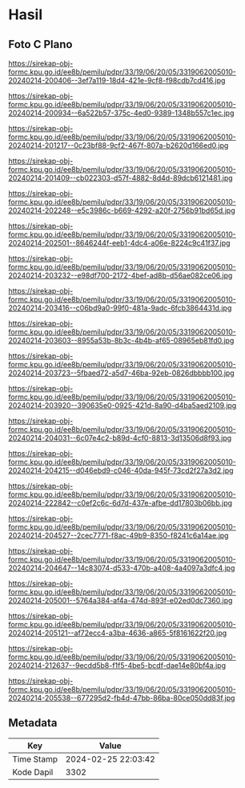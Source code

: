 # Hasil

## Foto C Plano

https://sirekap-obj-formc.kpu.go.id/ee8b/pemilu/pdpr/33/19/06/20/05/3319062005010-20240214-200406--3ef7a119-18d4-421e-9cf8-f98cdb7cd416.jpg

https://sirekap-obj-formc.kpu.go.id/ee8b/pemilu/pdpr/33/19/06/20/05/3319062005010-20240214-200934--6a522b57-375c-4ed0-9389-1348b557c1ec.jpg

https://sirekap-obj-formc.kpu.go.id/ee8b/pemilu/pdpr/33/19/06/20/05/3319062005010-20240214-201217--0c23bf88-9cf2-467f-807a-b2620d166ed0.jpg

https://sirekap-obj-formc.kpu.go.id/ee8b/pemilu/pdpr/33/19/06/20/05/3319062005010-20240214-201409--cb022303-d57f-4882-8d4d-89dcb6121481.jpg

https://sirekap-obj-formc.kpu.go.id/ee8b/pemilu/pdpr/33/19/06/20/05/3319062005010-20240214-202248--e5c3986c-b669-4292-a20f-2756b91bd65d.jpg

https://sirekap-obj-formc.kpu.go.id/ee8b/pemilu/pdpr/33/19/06/20/05/3319062005010-20240214-202501--8646244f-eeb1-4dc4-a06e-8224c9c41f37.jpg

https://sirekap-obj-formc.kpu.go.id/ee8b/pemilu/pdpr/33/19/06/20/05/3319062005010-20240214-203232--e98df700-2172-4bef-ad8b-d56ae082ce06.jpg

https://sirekap-obj-formc.kpu.go.id/ee8b/pemilu/pdpr/33/19/06/20/05/3319062005010-20240214-203416--c06bd9a0-99f0-481a-9adc-6fcb3864431d.jpg

https://sirekap-obj-formc.kpu.go.id/ee8b/pemilu/pdpr/33/19/06/20/05/3319062005010-20240214-203603--8955a53b-8b3c-4b4b-af65-08965eb81fd0.jpg

https://sirekap-obj-formc.kpu.go.id/ee8b/pemilu/pdpr/33/19/06/20/05/3319062005010-20240214-203723--5fbaed72-a5d7-46ba-92eb-0826dbbbb100.jpg

https://sirekap-obj-formc.kpu.go.id/ee8b/pemilu/pdpr/33/19/06/20/05/3319062005010-20240214-203920--390635e0-0925-421d-8a90-d4ba5aed2109.jpg

https://sirekap-obj-formc.kpu.go.id/ee8b/pemilu/pdpr/33/19/06/20/05/3319062005010-20240214-204031--6c07e4c2-b89d-4cf0-8813-3d13506d8f93.jpg

https://sirekap-obj-formc.kpu.go.id/ee8b/pemilu/pdpr/33/19/06/20/05/3319062005010-20240214-204215--d046ebd9-c046-40da-945f-73cd2f27a3d2.jpg

https://sirekap-obj-formc.kpu.go.id/ee8b/pemilu/pdpr/33/19/06/20/05/3319062005010-20240214-222842--c0ef2c6c-6d7d-437e-afbe-dd17803b06bb.jpg

https://sirekap-obj-formc.kpu.go.id/ee8b/pemilu/pdpr/33/19/06/20/05/3319062005010-20240214-204527--2cec7771-f8ac-49b9-8350-f8241c6a14ae.jpg

https://sirekap-obj-formc.kpu.go.id/ee8b/pemilu/pdpr/33/19/06/20/05/3319062005010-20240214-204647--14c83074-d533-470b-a408-4a4097a3dfc4.jpg

https://sirekap-obj-formc.kpu.go.id/ee8b/pemilu/pdpr/33/19/06/20/05/3319062005010-20240214-205001--5764a384-af4a-474d-893f-e02ed0dc7360.jpg

https://sirekap-obj-formc.kpu.go.id/ee8b/pemilu/pdpr/33/19/06/20/05/3319062005010-20240214-205121--af72ecc4-a3ba-4636-a865-5f8161622f20.jpg

https://sirekap-obj-formc.kpu.go.id/ee8b/pemilu/pdpr/33/19/06/20/05/3319062005010-20240214-212637--9ecdd5b8-f1f5-4be5-bcdf-dae14e80bf4a.jpg

https://sirekap-obj-formc.kpu.go.id/ee8b/pemilu/pdpr/33/19/06/20/05/3319062005010-20240214-205538--677295d2-fb4d-47bb-86ba-80ce050dd83f.jpg


## Metadata

| Key        | Value               |
| ---------- | ------------------- |
| Time Stamp | 2024-02-25 22:03:42 |
| Kode Dapil | 3302                |



